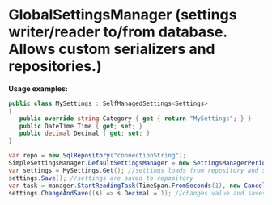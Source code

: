GlobalSettingsManager (settings writer/reader to/from database. Allows custom serializers and repositories.)
=============

**Usage examples:**
```csharp
public class MySettings : SelfManagedSettings<Settings>
{
   public override string Category { get { return "MySettings"; } }
   public DateTime Time { get; set; }
   public decimal Decimal { get; set; }
}

var repo = new SqlRepository("connectionString");
SimpleSettingsManager.DefaultSettingsManager = new SettingsManagerPeriodic(repo);
var settings = MySettings.Get(); //settings loads from repository and stays cached
settings.Save(); //settings are saved to repository
var task = manager.StartReadingTask(TimeSpan.FromSeconds(1), new CancelationTokenSource().Token); //periodically monitors repository for changes
settings.ChangeAndSave((s) => s.Decimal = 1); //changes value and saves to repository in single transaction (needed when periodic reading is enabled)

```